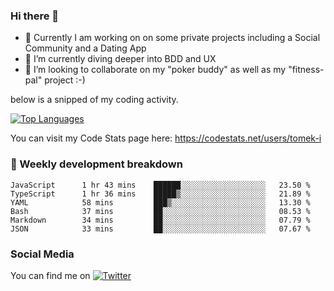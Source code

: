 ### Hi there 👋


- 🔭 Currently I am working on on some private projects including a Social Community and a Dating App
- 🌱 I’m currently diving deeper into BDD and UX
- 👯 I’m looking to collaborate on my "poker buddy" as well as my "fitness-pal" project :-)

below is a snipped of my coding activity.
<!--
**tomek-i/tomek-i** is a ✨ _special_ ✨ repository because its `README.md` (this file) appears on your GitHub profile.

Here are some ideas to get you started:

- 🔭 I’m currently working on ...
- 🌱 I’m currently learning ...
- 👯 I’m looking to collaborate on ...
- 🤔 I’m looking for help with ...
- 💬 Ask me about ...
- 📫 How to reach me: ...
- 😄 Pronouns: ...
- ⚡ Fun fact: ...
-->
[![Top Languages](https://github-readme-stats.vercel.app/api/top-langs/?username=tomek-i&layout=compact)](https://github.com/tomek-i)

You can visit my Code Stats page here: https://codestats.net/users/tomek-i

### 💬 Weekly development breakdown
<!--START_SECTION:waka-->

```text
JavaScript      1 hr 43 mins    ██████░░░░░░░░░░░░░░░░░░░   23.50 %
TypeScript      1 hr 36 mins    █████▒░░░░░░░░░░░░░░░░░░░   21.89 %
YAML            58 mins         ███▒░░░░░░░░░░░░░░░░░░░░░   13.30 %
Bash            37 mins         ██░░░░░░░░░░░░░░░░░░░░░░░   08.53 %
Markdown        34 mins         ██░░░░░░░░░░░░░░░░░░░░░░░   07.79 %
JSON            33 mins         ██░░░░░░░░░░░░░░░░░░░░░░░   07.67 %
```

<!--END_SECTION:waka-->

<!-- Actual text -->

### Social Media
You can find me on [![Twitter][1.2]][1]

<!-- Icons -->

[1.2]: http://i.imgur.com/wWzX9uB.png 


<!-- Links to your social media accounts -->

[1]: https://twitter.com/tomek_i

